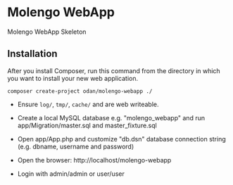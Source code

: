 Molengo WebApp
==============

Molengo WebApp Skeleton


## Installation

After you install Composer, run this command from the directory in which you want to install your new web application.

    composer create-project odan/molengo-webapp ./


* Ensure `log/`, `tmp/`, `cache/` and are web writeable.

* Create a local MySQL database e.g. "molengo_webapp" and run app/Migration/master.sql and master_fixture.sql

* Open app/App.php and customize "db.dsn" database connection string (e.g. dbname, username and password)

* Open the browser: http://localhost/molengo-webapp

* Login with admin/admin or user/user
